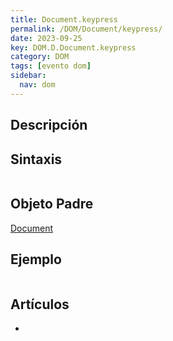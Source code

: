 ```yaml
---
title: Document.keypress
permalink: /DOM/Document/keypress/
date: 2023-09-25
key: DOM.D.Document.keypress
category: DOM
tags: [evento dom]
sidebar:
  nav: dom
---
```


## Descripción


## Sintaxis


```javascript

```


## Objeto Padre


[Document](https://www.w3api.com/DOM/Document/)


## Ejemplo


```javascript

```


## Artículos

- 
